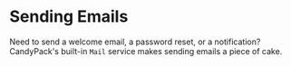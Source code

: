 # Sending Emails

Need to send a welcome email, a password reset, or a notification? CandyPack's built-in `Mail` service makes sending emails a piece of cake.